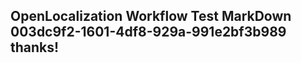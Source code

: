 <properties
ms.topic="hero-topic1"
ms.test1="hero-topic"
ms.test2="test"/>

## OpenLocalization Workflow Test MarkDown 003dc9f2-1601-4df8-929a-991e2bf3b989 thanks!
